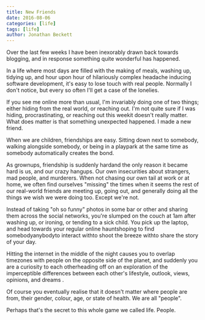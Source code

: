 ```yaml
---
title: New Friends
date: 2016-08-06
categories: [life]
tags: [life]
author: Jonathan Beckett
---
```


Over the last few weeks I have been inexorably drawn back towards blogging, and in response something quite wonderful has happened.

In a life where most days are filled with the making of meals, washing up, tidying up, and hour upon hour of hilariously complex headache inducing software development, it's easy to lose touch with real people. Normally I don't notice, but every so often I'll get a case of the lonelies.

If you see me online more than usual, I'm invariably doing one of two things; either hiding from the real world, or reaching out. I'm not quite sure if I was hiding, procrastinating, or reaching out this weekit doesn't really matter. What does matter is that something unexpected happened. I made a new friend.

When we are children, friendships are easy. Sitting down next to somebody, walking alongside somebody, or being in a playpark at the same time as somebody automatically creates the bond.

As grownups, friendship is suddenly hardand the only reason it became hard is us, and our crazy hangups. Our own insecurities about strangers, mad people, and murderers. When not chasing our own tail at work or at home, we often find ourselves "missing" the times when it seems the rest of our real-world friends are meeting up, going out, and generally doing all the things we wish we were doing too. Except we're not.

Instead of taking "oh so funny" photos in some bar or other and sharing them across the social networks, you're slumped on the couch at 1am after washing up, or ironing, or tending to a sick child. You pick up the laptop, and head towards your regular online hauntshoping to find somebodyanybodyto interact withto shoot the breeze withto share the story of your day.

Hitting the internet in the middle of the night causes you to overlap timezones with people on the opposite side of the planet, and suddenly you are a curiosity to each otherheading off on an exploration of the imperceptible differences between each other's lifestyle, outlook, views, opinions, and dreams .

Of course you eventually realise that it doesn't matter where people are from, their gender, colour, age, or state of health. We are all "people".

Perhaps that's the secret to this whole game we called life. People.
